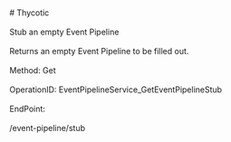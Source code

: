 <br>#     Thycotic</br>
<br>Stub an empty Event Pipeline</br>
<br>Returns an empty Event Pipeline to be filled out.</br>
<br>Method: Get</br>
<br>OperationID: EventPipelineService_GetEventPipelineStub</br>
<br>EndPoint:</br>
<br>/event-pipeline/stub</br>
